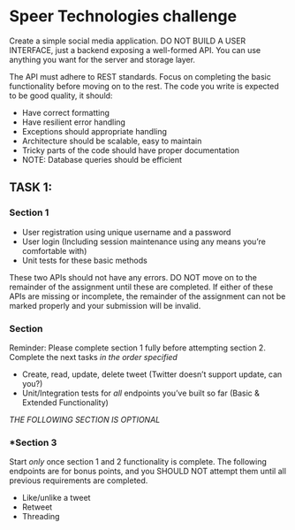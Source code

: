 # Speer Technologies challenge

Create a simple social media application. DO NOT BUILD A USER INTERFACE, just a backend exposing a well-formed API. You can use anything you want for the server and storage layer. 

The API must adhere to REST standards. Focus on completing the basic functionality before moving on to the rest. The code you write is expected to be good quality, it should:

- Have correct formatting
- Have resilient error handling
- Exceptions should appropriate handling
- Architecture should be scalable, easy to maintain
- Tricky parts of the code should have proper documentation
- NOTE: Database queries should be efficient


## TASK 1:
### Section 1

- User registration using unique username and a password
- User login (Including session maintenance using any means you’re comfortable with)
- Unit tests for these basic methods


These two APIs should not have any errors. DO NOT move on to the remainder of the assignment until these are completed. If either of these APIs are missing or incomplete, the remainder of the assignment can not be marked properly and your submission will be invalid.



### Section 

Reminder: Please complete section 1 fully before attempting section 2. Complete the next tasks *in the order specified*

- Create, read, update, delete tweet (Twitter doesn’t support update, can you?)
- Unit/Integration tests for *all* endpoints you’ve built so far (Basic & Extended Functionality)


*THE FOLLOWING SECTION IS OPTIONAL*

### *Section 3

Start *only* once section 1 and 2 functionality is complete. The following endpoints are for bonus points, and you SHOULD NOT attempt them until all previous requirements are completed.

- Like/unlike a tweet
- Retweet
- Threading

